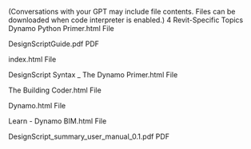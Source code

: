 (Conversations with your GPT may include file contents. Files can be downloaded when code interpreter is enabled.)
4 Revit-Specific Topics Dynamo Python Primer.html
File

DesignScriptGuide.pdf
PDF

index.html
File

DesignScript Syntax _ The Dynamo Primer.html
File

The Building Coder.html
File

Dynamo.html
File

Learn - Dynamo BIM.html
File

DesignScript_summary_user_manual_0.1.pdf
PDF
